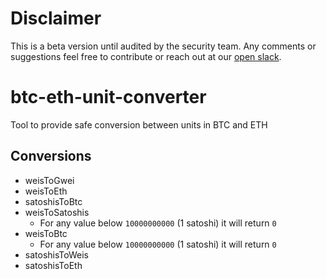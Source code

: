 # Disclaimer

This is a beta version until audited by the security team. Any comments or suggestions feel free to contribute or reach out at our [open slack](https://developers.rsk.co/slack).

# btc-eth-unit-converter

Tool to provide safe conversion between units in BTC and ETH

## Conversions

- weisToGwei
- weisToEth
- satoshisToBtc
- weisToSatoshis 
    - For any value below `10000000000` (1 satoshi) it will return `0`
- weisToBtc
    - For any value below `10000000000` (1 satoshi) it will return `0`
- satoshisToWeis
- satoshisToEth

